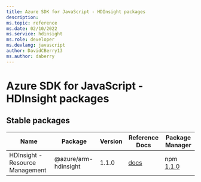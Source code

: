 ```yaml
---
title: Azure SDK for JavaScript - HDInsight packages
description: 
ms.topic: reference
ms.date: 02/10/2022
ms.service: hdinsight
ms.role: developer
ms.devlang: javascript
author: DavidCBerry13
ms.author: daberry
---
```


# Azure SDK for JavaScript - HDInsight packages

## Stable packages

| Name                  | Package              | Version          | Reference Docs         | Package Manager                |
|-----------------------|----------------------|------------------|------------------------|--------------------------------|
| HDInsight - Resource Management | @azure/arm-hdinsight | 1.1.0 | [docs](/azure/javascript/sdk/sdk-demo2/hdinsight/azure-arm-hdinsight/stable)  | npm [1.1.0](https://www.npmjs.com/package/%40azure%2Farm-hdinsight) |
 

 


 